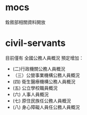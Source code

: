 mocs
====
銓敘部相關資料開放


civil-servants
====
目前僅有 全國公務人員概況
預定增加：

 *  (二)行政機關公務人員概況 	
 * （三）公營事業機構公務人員概況 
 *  (四) 衛生醫療機構公務人員概況 	
 *  (五) 公立學校職員概況 	
 *  (六) 人事人員概況 	
 *  (七) 原住民族任公務人員概況 
 *  (八) 身心障礙人員任公務人員概況 	
